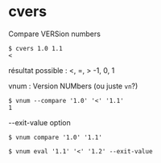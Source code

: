 # cvers
Compare VERSion numbers

```
$ cvers 1.0 1.1
<
```

résultat possible :  <, =,  >
                    -1, 0, 1



vnum : Version NUMbers (ou juste `vn`?)

```
$ vnum --compare '1.0' '<' '1.1'
1
```

--exit-value option

```
$ vnum compare '1.0' '1.1'

$ vnum eval '1.1' '<' '1.2' --exit-value
```